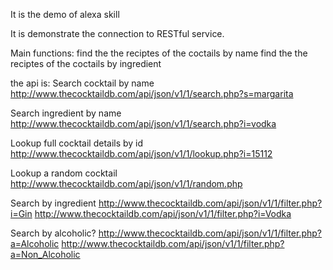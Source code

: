 It is the demo of alexa skill

It is demonstrate the connection to RESTful service.

Main functions:
find the the reciptes of the coctails by name
find the  the reciptes of the coctails by ingredient

the api is:
Search cocktail by name
http://www.thecocktaildb.com/api/json/v1/1/search.php?s=margarita

Search ingredient by name
http://www.thecocktaildb.com/api/json/v1/1/search.php?i=vodka

Lookup full cocktail details by id
http://www.thecocktaildb.com/api/json/v1/1/lookup.php?i=15112

Lookup a random cocktail
http://www.thecocktaildb.com/api/json/v1/1/random.php

Search by ingredient
http://www.thecocktaildb.com/api/json/v1/1/filter.php?i=Gin
http://www.thecocktaildb.com/api/json/v1/1/filter.php?i=Vodka

Search by alcoholic?
http://www.thecocktaildb.com/api/json/v1/1/filter.php?a=Alcoholic
http://www.thecocktaildb.com/api/json/v1/1/filter.php?a=Non_Alcoholic